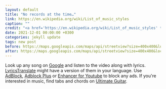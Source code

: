 ```yaml
---
layout: default
title: "No records at the time…"
link: https://en.wikipedia.org/wiki/List_of_music_styles
caption: ""
credit: "<a href='https://en.wikipedia.org/wiki/List_of_music_styles' target='_blank'><i class='material-icons notranslate'>double_arrow</i></a>"
date: 2021-12-01 00:00:00 +0300
categories: jekyll update
tags: new post
before: https://maps.googleapis.com/maps/api/streetview?size=400x400&location=47.5763831,-122.4211769&fov=80&heading=70&pitch=0&key=AIzaSyCE3f8RUs0N-HOYJwC3frw-Pyb_v44U1aU
after: https://maps.googleapis.com/maps/api/streetview?size=400x400&location=59.9430969,30.3518698&fov=80&heading=70&pitch=0&key=AIzaSyCE3f8RUs0N-HOYJwC3frw-Pyb_v44U1aU
---
```


Look up any song on <a href="https://www.google.com/search?gl=ru&q=girl+the+beatles" target="_blank">Google</a> and listen to the video along with lyrics. <a href="https://lyricstranslate.com/en/languages.html" target="_blank">LyricsTranslate</a> might have a version of them in your language. Use <a href="https://getadblock.com" target="_blank">AdBlock</a>, <a href="https://adblockplus.org/" target="_blank">Adblock Plus</a> or <a href="https://www.mrfdev.com/enhancer-for-youtube" target="_blank">Enhancer for Youtube</a> to block any ads. If you're interested in music, find tabs and chords on <a href="https://www.ultimate-guitar.com/explore" target="_blank">Ultimate Guitar</a>.
